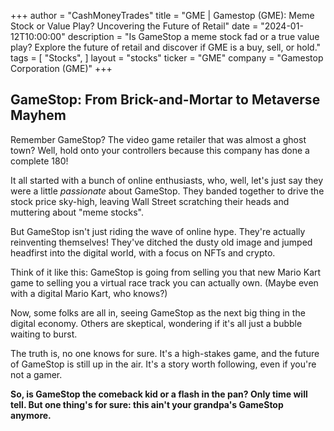 +++
author = "CashMoneyTrades"
title = "GME |  Gamestop (GME): Meme Stock or Value Play? Uncovering the Future of Retail"
date = "2024-01-12T10:00:00"
description = "Is GameStop a meme stock fad or a true value play? Explore the future of retail and discover if GME is a buy, sell, or hold."
tags = [
"Stocks",
]
layout = "stocks"
ticker = "GME"
company = "Gamestop Corporation (GME)"
+++
        


##  GameStop: From Brick-and-Mortar to Metaverse Mayhem

Remember GameStop? The video game retailer that was almost a ghost town? Well, hold onto your controllers because this company has done a complete 180! 

It all started with a bunch of online enthusiasts, who, well, let's just say they were a little *passionate* about GameStop. They banded together to drive the stock price sky-high, leaving Wall Street scratching their heads and muttering about "meme stocks".

But GameStop isn't just riding the wave of online hype. They're actually reinventing themselves! They've ditched the dusty old image and jumped headfirst into the digital world, with a focus on NFTs and crypto. 

Think of it like this: GameStop is going from selling you that new Mario Kart game to selling you a virtual race track you can actually own. (Maybe even with a digital Mario Kart, who knows?)

Now, some folks are all in, seeing GameStop as the next big thing in the digital economy. Others are skeptical, wondering if it's all just a bubble waiting to burst.  

The truth is, no one knows for sure. It's a high-stakes game, and the future of GameStop is still up in the air.  It's a story worth following, even if you're not a gamer. 

**So, is GameStop the comeback kid or a flash in the pan? Only time will tell. But one thing's for sure: this ain't your grandpa's GameStop anymore.** 

        